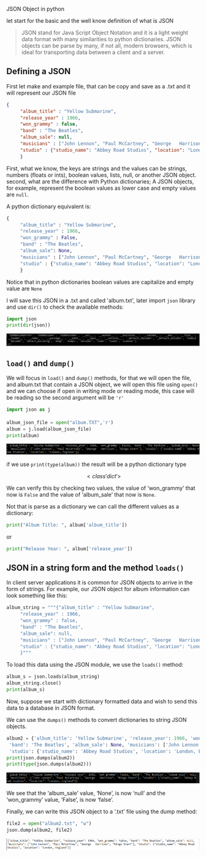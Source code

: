 JSON Object in python 

let start for the basic and the well know definition of what is JSON 
> JSON stand for Java Script Object Notation and it is a light weight data format with many similarities to python dictionaries. JSON objects can be parse by many, if not all, modern browsers, which is ideal for transporting data between a client and a server. 


## Defining a JSON

First let make and example file, that can be copy and save as a .txt and it will represent our JSON file

```Json
{
     "album_title" : "Yellow Submarine",     
     "release_year" : 1966,   
     "won_grammy" : false,
     "band" : "The Beatles",
     "album_sale": null,
     "musicians" : ["John Lennon", "Paul McCartney", "George   Harrison", "Ringo Starr"],
     "studio" : {"studio_name": "Abbey Road Studios", "location": "London, England"}
     }
```
First, what we know, the keys are strings and the values can be strings, numbers (floats or ints), boolean values, lists, null, or another JSON object. 
second, what are the difference with Python dictionaries; A JSON objects, for example, represent the boolean values as lower case and empty values are `null`. 

A python dictionary equivalent is:

```python
{
     "album_title" : "Yellow Submarine",     
     "release_year" : 1966,   
     "won_grammy" : False,
     "band" : "The Beatles",
     "album_sale": None,
     "musicians" : ["John Lennon", "Paul McCartney", "George   Harrison", "Ringo Starr"],
     "studio" : {"studio_name": "Abbey Road Studios", "location": "London, England"}
     }
```

Notice that in python dictionaries boolean values are capitalize and empty value are `None`

I will save this JSON in a .txt and called 'album.txt', later import `json` library and use `dir()` to check the available methods:

```python
import json
print(dir(json))
```

![JSON object python](../images/JSON_object_python_001.png)

## `load()` and `dump()`

We will focus in `load()` and `dump()` methods, for that we will open the file, and album.txt that contain a JSON object, we will open this file using `open()` and we can choose if open in writing mode or reading mode, this case will be reading so the second argument will be `'r'`

```python 
import json as j

album_json_file = open("album.TXT",'r')
album = j.load(album_json_file)
print(album)
``` 
![JSON object python](../images/JSON_object_python_002.png)

if we use `print(type(album))` the result will be a python dictionary type

$$
<class 'dict'>
$$

We can verify this by checking two values, the value of ‘won_grammy’ that now is `False` and the value of ‘album_sale’ that now is `None`.

Not that is parse as a dictionary we can call the different values as a dictionary: 

``` python
print("Album Title: ", album['album_title'])
```
or
```python 
print("Release Year: ", album['release_year'])
``` 

## JSON in a string form and the method `loads()`

In client server applications it is common for JSON objects to arrive in the form of strings. For example, our JSON object for album information can look something like this:

```python
album_string = """{"album_title" : "Yellow Submarine",
     "release_year" : 1966,
     "won_grammy" : false,
     "band" : "The Beatles",
     "album_sale": null,
     "musicians" : ["John Lennon", "Paul McCartney", "George   Harrison", "Ringo Starr"],
     "studio" : {"studio_name": "Abbey Road Studios", "location": "London, England"}
     }"""
```

To load this data using the JSON module, we use the `loads()` method:

```python
album_s = json.loads(album_string)
album_string.close()
print(album_s)
```

Now, suppose we start with dictionary formatted data and wish to send this data to a database in JSON format. 

We can use the `dumps()` methods to convert dictionaries to string JSON objects. 
```python 
album2 = {'album_title': 'Yellow Submarine', 'release_year': 1966, 'won_grammy': False, 
 'band': 'The Beatles', 'album_sale': None, 'musicians': ['John Lennon', 'Paul McCartney', 'George   Harrison', 'Ringo Starr'], 
 'studio': {'studio_name': 'Abbey Road Studios', 'location': 'London, England'}}
print(json.dumps(album2))
print(type(json.dumps(album2)))
``` 
![JSON object python](../images/JSON_object_python_003.png)

We see that the ‘album_sale’ value, ‘None’, is now ‘null’ and the ‘won_grammy’ value, ‘False’, is now ‘false’.

Finally, we can write this JSON object to a ‘.txt’ file using the dump method:

```python
file2 = open("album2.txt", "w")
json.dump(album2, file2)
```
![JSON object python](../images/JSON_object_python_004.png)